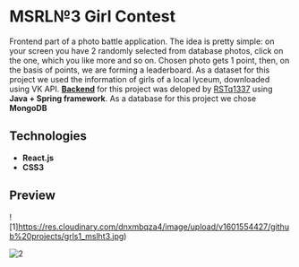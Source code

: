 # MSRL№3 Girl Contest 
  
  Frontend part of a photo battle application. The idea is pretty simple: on your screen you have 2 randomly selected from database photos, click on the one, which you like more and so on. Chosen photo gets 1 point, then, on the basis of points, we are forming a leaderboard. As a dataset for this project we used the information of girls of a local lyceum, downloaded using VK API. **[Backend](https://github.com/RSTq1337/battle)** for this project was deloped by [RSTq1337](https://github.com/RSTq1337) using **Java + Spring framework**. As a database for this project we chose **MongoDB**
  
## Technologies
  * **React.js**
  * **CSS3**

## Preview

![1]https://res.cloudinary.com/dnxmbqza4/image/upload/v1601554427/github%20projects/grls1_mslht3.jpg)

![2](https://res.cloudinary.com/dnxmbqza4/image/upload/v1601554426/github%20projects/grls2_ma1yjk.jpg)
